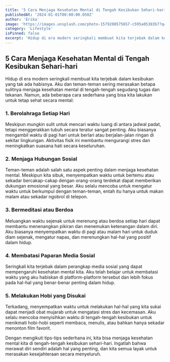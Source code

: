 ```yaml
---
title: '5 Cara Menjaga Kesehatan Mental di Tengah Kesibukan Sehari-hari'
publishedAt: '2024-01-01T00:00:00.050Z'
author: 'Erika'
image: 'https://images.unsplash.com/photo-1579208575657-c595a05383b7?q=80&w=2370&auto=format&fit=crop'
category: 'Lifestyle'
isPinned: false
excerpt: 'Hidup di era modern seringkali membuat kita terjebak dalam kesibukan yang tak ada habisnya. Aku dan teman-teman sering merasakan betapa sulitnya menjaga kesehatan mental di tengah-tengah segudang tugas dan tekanan. Namun, ada beberapa cara sederhana yang bisa kita lakukan untuk tetap sehat secara mental'
---
```


## **5 Cara Menjaga Kesehatan Mental di Tengah Kesibukan Sehari-hari**

Hidup di era modern seringkali membuat kita terjebak dalam kesibukan yang tak ada habisnya. Aku dan teman-teman sering merasakan betapa sulitnya menjaga kesehatan mental di tengah-tengah segudang tugas dan tekanan. Namun, ada beberapa cara sederhana yang bisa kita lakukan untuk tetap sehat secara mental:

### 1. **Berolahraga Setiap Hari**

Meskipun mungkin sulit untuk mencari waktu luang di antara jadwal padat, tetapi menggerakkan tubuh secara teratur sangat penting. Aku biasanya mengambil waktu di pagi hari untuk berlari atau berjalan-jalan ringan di sekitar lingkungan. Aktivitas fisik ini membantu mengurangi stres dan meningkatkan suasana hati secara keseluruhan.

### 2. **Menjaga Hubungan Sosial**

Teman-teman adalah salah satu aspek penting dalam menjaga kesehatan mental. Meskipun kita sibuk, menyempatkan waktu untuk bertemu atau sekadar bercakap-cakap dengan orang-orang terdekat dapat memberikan dukungan emosional yang besar. Aku selalu mencoba untuk mengatur waktu untuk berkumpul dengan teman-teman, entah itu hanya untuk makan malam atau sekadar ngobrol di telepon.

### 3. **Bermeditasi atau Berdoa**

Meluangkan waktu sejenak untuk merenung atau berdoa setiap hari dapat membantu menenangkan pikiran dan menemukan ketenangan dalam diri. Aku biasanya menyempatkan waktu di pagi atau malam hari untuk duduk diam sejenak, mengatur napas, dan merenungkan hal-hal yang positif dalam hidup.

### 4. **Membatasi Paparan Media Sosial**

Seringkali kita terjebak dalam perangkap media sosial yang dapat mempengaruhi kesehatan mental kita. Aku telah belajar untuk membatasi waktu yang aku habiskan di platform-platform tersebut dan lebih fokus pada hal-hal yang benar-benar penting dalam hidup.

### 5. **Melakukan Hobi yang Disukai**

Terkadang, menyempatkan waktu untuk melakukan hal-hal yang kita sukai dapat menjadi obat mujarab untuk mengatasi stres dan kecemasan. Aku selalu mencoba menyisihkan waktu di tengah-tengah kesibukan untuk menikmati hobi-hobi seperti membaca, menulis, atau bahkan hanya sekadar menonton film favorit.

Dengan mengikuti tips-tips sederhana ini, kita bisa menjaga kesehatan mental kita di tengah-tengah kesibukan sehari-hari. Ingatlah bahwa merawat diri sendiri adalah hal yang penting, dan kita semua layak untuk merasakan kesejahteraan secara menyeluruh.
